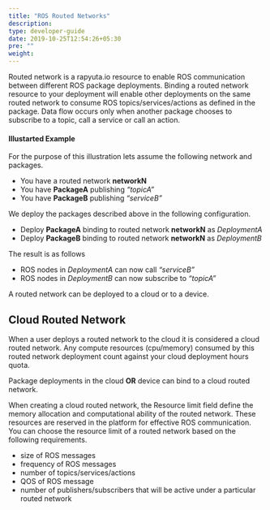 ```yaml
---
title: "ROS Routed Networks"
description:
type: developer-guide
date: 2019-10-25T12:54:26+05:30
pre: ""
weight: 
---
```


Routed network is a rapyuta.io resource to enable ROS communication between different ROS package deployments. Binding a routed network resource to your deployment will enable other deployments on the same routed network to consume ROS topics/services/actions as defined in the package. 
Data flow occurs only when another package chooses to subscribe to a topic, call a service or call an action. 

#### Illustarted Example
For the purpose of this illustration lets assume the following network and packages.

* You have a routed network __networkN__
* You have __PackageA__ publishing _“topicA”_
* You have __PackageB__ publishing _“serviceB”_

We deploy the packages described above in the following configuration.

* Deploy __PackageA__ binding to routed network __networkN__ as _DeploymentA_
* Deploy __PackageB__ binding to routed network __networkN__ as _DeploymentB_

The result is as follows 

* ROS nodes in  _DeploymentA_ can now call _“serviceB”_
* ROS nodes in  _DeploymentB_ can now subscribe to _“topicA”_

A routed network can be deployed to a cloud or to a device.


## Cloud Routed Network

When a user deploys a routed network to the cloud it is considered a cloud routed network. Any compute resources (cpu/memory) consumed by this routed network deployment count against your cloud deployment hours quota.

Package deployments in the cloud __OR__ device can bind to a cloud routed network.

When creating a cloud routed network, the Resource limit field define the memory allocation and computational ability of the routed network. These resources are reserved in the platform for effective ROS communication. You can choose the resource limit of a routed network based on the following requirements.

* size of ROS messages
* frequency of ROS messages
* number of topics/services/actions
* QOS of ROS message
* number of publishers/subscribers that will be active under a particular routed network

